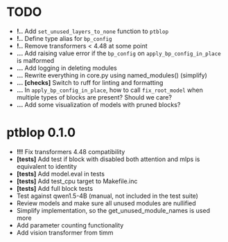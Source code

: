 # TODO
+ **!..** Add `set_unused_layers_to_none` function to `ptblop`
+ **!..** Define type alias for `bp_config`
+ **!..** Remove transformers < 4.48 at some point
+ **...** Add raising value error if the `bp_config` on `apply_bp_config_in_place` is malformed
+ **...** Add logging in deleting modules
+ **...** Rewrite everything in core.py using named_modules() (simplify)
+ **...** **[checks]** Switch to ruff for linting and formatting
+ **...** In `apply_bp_config_in_place`, how to call `fix_root_model` when multiple types of blocks are present? Should we care?
+ **...** Add some visualization of models with pruned blocks?

# ptblop 0.1.0
+ **!!!** Fix transformers 4.48 compatibility
+ **[tests]** Add test if block with disabled both attention and mlps is equivalent to identity
+ **[tests]** Add model.eval in tests
+ **[tests]** Add test_cpu target to Makefile.inc
+ **[tests]** Add full block tests
+ Test against qwen1.5-4B (manual, not included in the test suite)
+ Review models and make sure all unused modules are nullified
+ Simplify implementation, so the get_unused_module_names is used more
+ Add parameter counting functionality
+ Add vision transformer from timm
